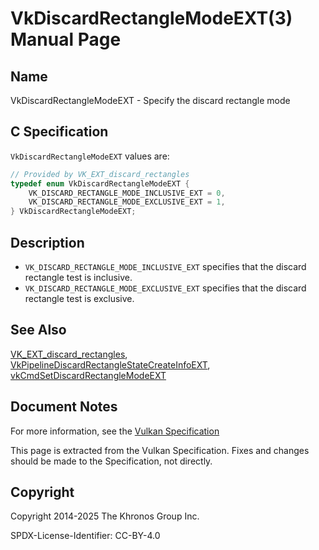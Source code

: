 # VkDiscardRectangleModeEXT(3) Manual Page

## Name

VkDiscardRectangleModeEXT - Specify the discard rectangle mode



## [](#_c_specification)C Specification

`VkDiscardRectangleModeEXT` values are:

```c++
// Provided by VK_EXT_discard_rectangles
typedef enum VkDiscardRectangleModeEXT {
    VK_DISCARD_RECTANGLE_MODE_INCLUSIVE_EXT = 0,
    VK_DISCARD_RECTANGLE_MODE_EXCLUSIVE_EXT = 1,
} VkDiscardRectangleModeEXT;
```

## [](#_description)Description

- `VK_DISCARD_RECTANGLE_MODE_INCLUSIVE_EXT` specifies that the discard rectangle test is inclusive.
- `VK_DISCARD_RECTANGLE_MODE_EXCLUSIVE_EXT` specifies that the discard rectangle test is exclusive.

## [](#_see_also)See Also

[VK\_EXT\_discard\_rectangles](https://registry.khronos.org/vulkan/specs/latest/man/html/VK_EXT_discard_rectangles.html), [VkPipelineDiscardRectangleStateCreateInfoEXT](https://registry.khronos.org/vulkan/specs/latest/man/html/VkPipelineDiscardRectangleStateCreateInfoEXT.html), [vkCmdSetDiscardRectangleModeEXT](https://registry.khronos.org/vulkan/specs/latest/man/html/vkCmdSetDiscardRectangleModeEXT.html)

## [](#_document_notes)Document Notes

For more information, see the [Vulkan Specification](https://registry.khronos.org/vulkan/specs/latest/html/vkspec.html#VkDiscardRectangleModeEXT)

This page is extracted from the Vulkan Specification. Fixes and changes should be made to the Specification, not directly.

## [](#_copyright)Copyright

Copyright 2014-2025 The Khronos Group Inc.

SPDX-License-Identifier: CC-BY-4.0